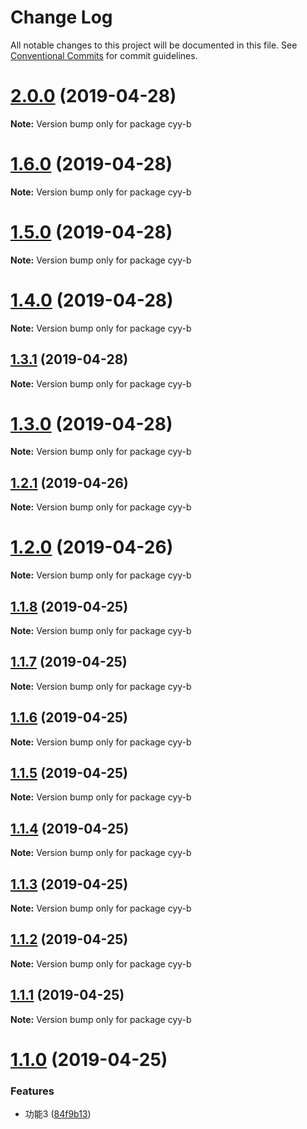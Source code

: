 # Change Log

All notable changes to this project will be documented in this file.
See [Conventional Commits](https://conventionalcommits.org) for commit guidelines.

# [2.0.0](https://github.com/cyyjs/lerna-test/compare/v1.6.0...v2.0.0) (2019-04-28)

**Note:** Version bump only for package cyy-b





# [1.6.0](https://github.com/cyyjs/lerna-test/compare/v1.5.0...v1.6.0) (2019-04-28)

**Note:** Version bump only for package cyy-b





# [1.5.0](https://github.com/cyyjs/lerna-test/compare/v1.4.0...v1.5.0) (2019-04-28)

**Note:** Version bump only for package cyy-b





# [1.4.0](https://github.com/cyyjs/lerna-test/compare/v1.3.1...v1.4.0) (2019-04-28)

**Note:** Version bump only for package cyy-b





## [1.3.1](https://github.com/cyyjs/lerna-test/compare/v1.3.0...v1.3.1) (2019-04-28)

**Note:** Version bump only for package cyy-b





# [1.3.0](https://github.com/cyyjs/lerna-test/compare/v1.2.4...v1.3.0) (2019-04-28)

**Note:** Version bump only for package cyy-b





## [1.2.1](https://github.com/cyyjs/lerna-test/compare/v1.2.0...v1.2.1) (2019-04-26)

**Note:** Version bump only for package cyy-b





# [1.2.0](https://github.com/cyyjs/lerna-test/compare/v1.1.8...v1.2.0) (2019-04-26)

**Note:** Version bump only for package cyy-b





## [1.1.8](https://github.com/cyyjs/lerna-test/compare/v1.1.7...v1.1.8) (2019-04-25)

**Note:** Version bump only for package cyy-b





## [1.1.7](https://github.com/cyyjs/lerna-test/compare/v1.1.6...v1.1.7) (2019-04-25)

**Note:** Version bump only for package cyy-b





## [1.1.6](https://github.com/cyyjs/lerna-test/compare/v1.1.2...v1.1.6) (2019-04-25)

**Note:** Version bump only for package cyy-b





## [1.1.5](https://github.com/cyyjs/lerna-test/compare/v1.1.2...v1.1.5) (2019-04-25)

**Note:** Version bump only for package cyy-b





## [1.1.4](https://github.com/cyyjs/lerna-test/compare/v1.1.2...v1.1.4) (2019-04-25)

**Note:** Version bump only for package cyy-b





## [1.1.3](https://github.com/cyyjs/lerna-test/compare/v1.1.2...v1.1.3) (2019-04-25)

**Note:** Version bump only for package cyy-b





## [1.1.2](https://github.com/cyyjs/lerna-test/compare/v1.1.1...v1.1.2) (2019-04-25)

**Note:** Version bump only for package cyy-b





## [1.1.1](https://github.com/cyyjs/lerna-test/compare/v1.1.0...v1.1.1) (2019-04-25)

**Note:** Version bump only for package cyy-b





# [1.1.0](https://github.com/cyyjs/lerna-test/compare/v1.0.10...v1.1.0) (2019-04-25)


### Features

* 功能3 ([84f9b13](https://github.com/cyyjs/lerna-test/commit/84f9b13))
